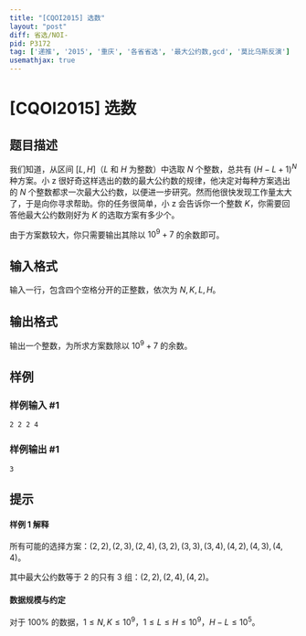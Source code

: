 ```yaml
---
title: "[CQOI2015] 选数"
layout: "post"
diff: 省选/NOI-
pid: P3172
tag: ['递推', '2015', '重庆', '各省省选', '最大公约数,gcd', '莫比乌斯反演']
usemathjax: true
---
```


# [CQOI2015] 选数
## 题目描述

我们知道，从区间 $[L,H]$（$L$ 和 $H$ 为整数）中选取 $N$ 个整数，总共有 $(H-L+1)^N$ 种方案。小 z 很好奇这样选出的数的最大公约数的规律，他决定对每种方案选出的 $N$ 个整数都求一次最大公约数，以便进一步研究。然而他很快发现工作量太大了，于是向你寻求帮助。你的任务很简单，小 z 会告诉你一个整数 $K$，你需要回答他最大公约数刚好为 $K$ 的选取方案有多少个。

由于方案数较大，你只需要输出其除以 $10^9+7$ 的余数即可。
## 输入格式

输入一行，包含四个空格分开的正整数，依次为 $N,K,L,H$。

## 输出格式

输出一个整数，为所求方案数除以 $10^9 + 7$ 的余数。

## 样例

### 样例输入 #1
```
2 2 2 4
```
### 样例输出 #1
```
3
```
## 提示

#### 样例 1 解释

所有可能的选择方案：$(2, 2), (2, 3), (2, 4), (3, 2), (3, 3), (3, 4), (4, 2), (4, 3), (4, 4)$。

其中最大公约数等于 $2$ 的只有 $3$ 组：$(2, 2), (2, 4), (4, 2)$。
#### 数据规模与约定
对于 $100\%$ 的数据，$1\le N,K\le 10^9$，$1\le L\le H\le 10^9$，$H-L\le 10^5$。
